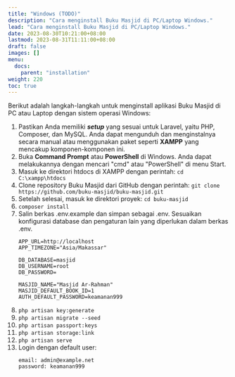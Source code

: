 ```yaml
---
title: "Windows (TODO)"
description: "Cara menginstall Buku Masjid di PC/Laptop Windows."
lead: "Cara menginstall Buku Masjid di PC/Laptop Windows."
date: 2023-08-30T10:21:00+08:00
lastmod: 2023-08-31T11:11:00+08:00
draft: false
images: []
menu:
  docs:
    parent: "installation"
weight: 220
toc: true
---
```


Berikut adalah langkah-langkah untuk menginstall aplikasi Buku Masjid di PC atau Laptop dengan sistem operasi Windows:
1.  Pastikan Anda memiliki **_setup_** yang sesuai untuk Laravel, yaitu PHP, Composer, dan MySQL. Anda dapat mengunduh dan menginstalnya secara manual atau menggunakan paket seperti **XAMPP** yang mencakup komponen-komponen ini.
2.  Buka **Command Prompt** atau **PowerShell** di Windows. Anda dapat melakukannya dengan mencari "cmd" atau "PowerShell" di menu Start.
3.  Masuk ke direktori htdocs di XAMPP dengan perintah: `cd C:\xampp\htdocs`
4.  Clone repository Buku Masjid dari GitHub dengan perintah: `git clone https://github.com/buku-masjid/buku-masjid.git`
5.  Setelah selesai, masuk ke direktori proyek: `cd buku-masjid`
6.  `composer install`
7.  Salin berkas .env.example dan simpan sebagai .env. Sesuaikan konfigurasi database dan pengaturan lain yang diperlukan dalam berkas .env.
    ```
    APP_URL=http://localhost
    APP_TIMEZONE="Asia/Makassar"

    DB_DATABASE=masjid
    DB_USERNAME=root
    DB_PASSWORD=

    MASJID_NAME="Masjid Ar-Rahman"
    MASJID_DEFAULT_BOOK_ID=1
    AUTH_DEFAULT_PASSWORD=keamanan999
    ```
8.  `php artisan key:generate`
9.  `php artisan migrate --seed`
10.  `php artisan passport:keys`
11.  `php artisan storage:link`
12.  `php artisan serve`
13.  Login dengan default user:
     ```
     email: admin@example.net
     password: keamanan999
     ```
